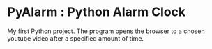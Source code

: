 # PyAlarm : Python Alarm Clock

My first Python project. The program opens the browser to a chosen youtube video after a specified amount of time.
